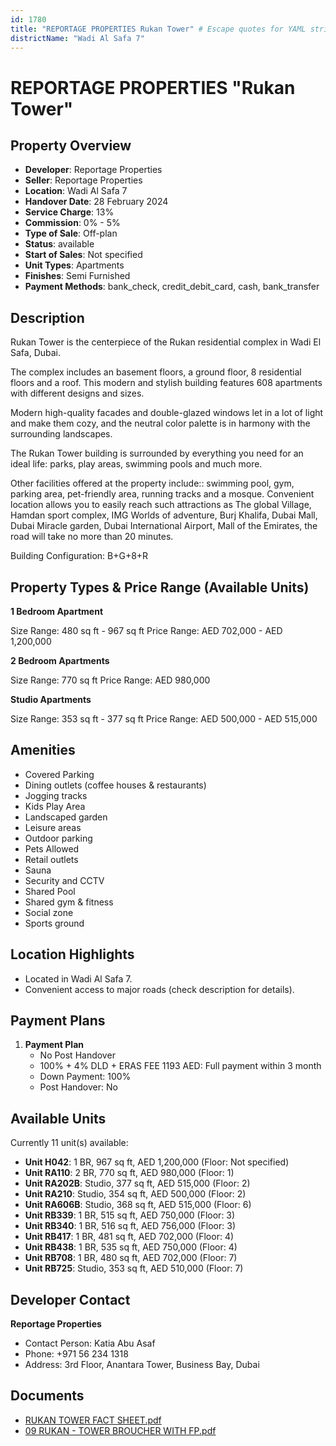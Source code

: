 ```yaml
---
id: 1780
title: "REPORTAGE PROPERTIES Rukan Tower" # Escape quotes for YAML string
districtName: "Wadi Al Safa 7"
---
```


# REPORTAGE PROPERTIES "Rukan Tower"

## Property Overview
- **Developer**: Reportage Properties
- **Seller**: Reportage Properties
- **Location**: Wadi Al Safa 7
- **Handover Date**: 28 February 2024
- **Service Charge**: 13%
- **Commission**: 0% - 5%
- **Type of Sale**: Off-plan
- **Status**: available
- **Start of Sales**: Not specified
- **Unit Types**: Apartments
- **Finishes**: Semi Furnished
- **Payment Methods**: bank_check, credit_debit_card, cash, bank_transfer

## Description
Rukan Tower is the centerpiece of the Rukan residential complex in Wadi El Safa, Dubai.

The complex includes an basement floors, a ground floor, 8 residential floors and a roof. This modern and stylish building features 608 apartments with different designs and sizes.

Modern high-quality facades and double-glazed windows let in a lot of light and make them cozy, and the neutral color palette is in harmony with the surrounding landscapes. 

The Rukan Tower building is surrounded by everything you need for an ideal life: parks, play areas, swimming pools and much more.

Other facilities offered at the property include:: swimming pool, gym, parking area, pet-friendly area, running tracks and a mosque. Convenient location allows you to easily reach such attractions as The global Village, Hamdan sport complex, IMG Worlds of adventure, Burj Khalifa, Dubai Mall, Dubai Miracle garden, Dubai International Airport, Mall of the Emirates, the road will take no more than 20 minutes.

Building Configuration: B+G+8+R

## Property Types & Price Range (Available Units)
**1 Bedroom Apartment**

Size Range: 480 sq ft - 967 sq ft
Price Range: AED 702,000 - AED 1,200,000

**2 Bedroom Apartments**

Size Range: 770 sq ft
Price Range: AED 980,000

**Studio Apartments**

Size Range: 353 sq ft - 377 sq ft
Price Range: AED 500,000 - AED 515,000

## Amenities
- Covered Parking
- Dining outlets  (coffee houses & restaurants)
- Jogging tracks
- Kids Play Area
- Landscaped garden
- Leisure areas
- Outdoor parking
- Pets Allowed
- Retail outlets
- Sauna
- Security and CCTV
- Shared Pool
- Shared gym & fitness
- Social zone
- Sports ground

## Location Highlights
- Located in Wadi Al Safa 7.
- Convenient access to major roads (check description for details).

## Payment Plans
1. **Payment Plan**
   - No Post Handover
   - 100% + 4% DLD + ERAS FEE 1193 AED: Full payment within 3 month
   - Down Payment: 100%
   - Post Handover: No

## Available Units
Currently 11 unit(s) available:
- **Unit H042**: 1 BR, 967 sq ft, AED 1,200,000 (Floor: Not specified)
- **Unit RA110**: 2 BR, 770 sq ft, AED 980,000 (Floor: 1)
- **Unit RA202B**: Studio, 377 sq ft, AED 515,000 (Floor: 2)
- **Unit RA210**: Studio, 354 sq ft, AED 500,000 (Floor: 2)
- **Unit RA606B**: Studio, 368 sq ft, AED 515,000 (Floor: 6)
- **Unit RB339**: 1 BR, 515 sq ft, AED 750,000 (Floor: 3)
- **Unit RB340**: 1 BR, 516 sq ft, AED 756,000 (Floor: 3)
- **Unit RB417**: 1 BR, 481 sq ft, AED 702,000 (Floor: 4)
- **Unit RB438**: 1 BR, 535 sq ft, AED 750,000 (Floor: 4)
- **Unit RB708**: 1 BR, 480 sq ft, AED 702,000 (Floor: 7)
- **Unit RB725**: Studio, 353 sq ft, AED 510,000 (Floor: 7)

## Developer Contact
**Reportage Properties**
- Contact Person: Katia Abu Asaf
- Phone: +971 56 234 1318
- Address: 3rd Floor, Anantara Tower, Business Bay, Dubai

## Documents
- [RUKAN TOWER FACT SHEET.pdf](https://cdn.geniemap.net/2024/04/29/JBG6ObCd0VBdWYEkoddL234XvnJW5fjzqgmv73Fj.pdf)
- [09 RUKAN - TOWER BROUCHER WITH FP.pdf](https://cdn.geniemap.net/2024/04/29/tHCEAkdateJWX0pIMcjwwZMX7HEosx0mBjAxduOz.pdf)
